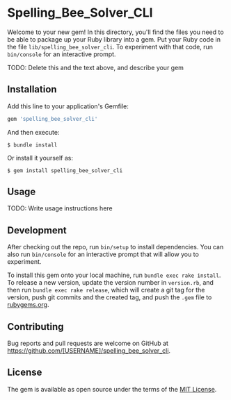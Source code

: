 # Spelling_Bee_Solver_CLI

Welcome to your new gem! In this directory, you'll find the files you need to be able to package up your Ruby library into a gem. Put your Ruby code in the file `lib/spelling_bee_solver_cli`. To experiment with that code, run `bin/console` for an interactive prompt.

TODO: Delete this and the text above, and describe your gem

## Installation

Add this line to your application's Gemfile:

```ruby
gem 'spelling_bee_solver_cli'
```

And then execute:

    $ bundle install

Or install it yourself as:

    $ gem install spelling_bee_solver_cli

## Usage

TODO: Write usage instructions here

## Development

After checking out the repo, run `bin/setup` to install dependencies. You can also run `bin/console` for an interactive prompt that will allow you to experiment.

To install this gem onto your local machine, run `bundle exec rake install`. To release a new version, update the version number in `version.rb`, and then run `bundle exec rake release`, which will create a git tag for the version, push git commits and the created tag, and push the `.gem` file to [rubygems.org](https://rubygems.org).

## Contributing

Bug reports and pull requests are welcome on GitHub at https://github.com/[USERNAME]/spelling_bee_solver_cli.

## License

The gem is available as open source under the terms of the [MIT License](https://opensource.org/licenses/MIT).

